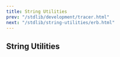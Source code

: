 ```yaml
---
title: String Utilities
prev: "/stdlib/development/tracer.html"
next: "/stdlib/string-utilities/erb.html"
---
```


## String Utilities[](#string-utilities)

